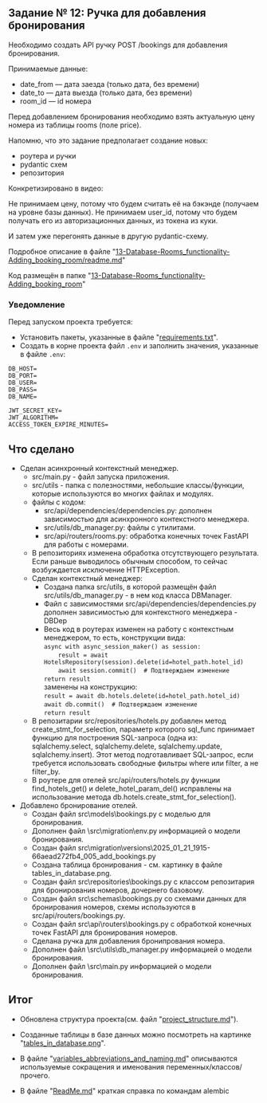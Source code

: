 ## Задание № 12: Ручка для добавления бронирования
Необходимо создать API ручку POST /bookings для добавления бронирования.

Принимаемые данные:
- date_from — дата заезда (только дата, без времени)
- date_to — дата выезда (только дата, без времени)
- room_id — id номера


Перед добавлением бронирования необходимо взять актуальную цену 
номера из таблицы rooms (поле price).

Напомню, что это задание предполагает создание новых:
- роутера и ручки
- pydantic схем
- репозитория
    
Конкретизировано в видео:

Не принимаем цену, потому что будем считать её на 
бэкэнде (получаем на уровне базы данных).
Не принимаем user_id, потому что будем получать его из 
авторизационных данных, из токена из куки.

И затем уже перегонять данные в другую pydantic-схему.


Подробное описание в файле "[13-Database-Rooms_functionality-Adding_booking_room/readme.md](https://github.com/shilyas-ru/FastAPI_AS/blob/main/13-Database-Rooms_functionality-Adding_booking_room/readme.md)"


Код размещён в папке "[13-Database-Rooms_functionality-Adding_booking_room](https://github.com/shilyas-ru/FastAPI_AS/tree/main/13-Database-Rooms_functionality-Adding_booking_room)"





### Уведомление
Перед запуском проекта требуется:
- Установить пакеты, указанные в файле "[requirements.txt](https://github.com/shilyas-ru/FastAPI_AS/tree/main/13-Database-Rooms_functionality-Adding_booking_room/requirements.txt)".
- Создать в корне проекта файл `.env` и заполнить значения, указанные в файле `.env`:
```
DB_HOST=
DB_PORT=
DB_USER=
DB_PASS=
DB_NAME=

JWT_SECRET_KEY=
JWT_ALGORITHM=
ACCESS_TOKEN_EXPIRE_MINUTES=
```



## Что сделано

- Сделан асинхронный контекстный менеджер.
    - src/main.py - файл запуска приложения.
    - src/utils - папка с полезностями, небольшие классы/функции, которые используются во многих файлах и модулях.
    - файлы с кодом:
        - src/api/dependencies/dependencies.py: дополнен зависимостью для асинхронного контекстного менеджера.
        - src/utils/db_manager.py: файлы с утилитами.
        - src/api/routers/rooms.py: обработка конечных точек FastAPI для работы с номерами.
    - В репозиториях изменена обработка отсутствующего результата.
      Если раньше выводилось обычным способом, то сейчас возбуждается исключение HTTPException.
    - Сделан контекстный менеджер:
        - Создана папка src/utils, в которой размещён файл src/utils/db_manager.py - в нем код класса DBManager.
        - Файл с зависимостями src/api/dependencies/dependencies.py дополнен зависимостью для контекстного менеджера - DBDep
        - Весь код в роутерах изменен на работу с контекстным менеджером, то есть, конструкции вида:<br>
              `async with async_session_maker() as session:`<br>
              `    result = await HotelsRepository(session).delete(id=hotel_path.hotel_id)`<br>
              `    await session.commit()  # Подтверждаем изменение`<br>
              `return result`<br>
          заменены на конструкцию:<br>
              `result = await db.hotels.delete(id=hotel_path.hotel_id)`<br>
              `await db.commit()  # Подтверждаем изменение`<br>
              `return result`<br>
    - В репозитарии src/repositories/hotels.py добавлен метод create_stmt_for_selection, параметр которого sql_func принимает функцию для построения SQL-запроса (одна из: sqlalchemy.select, sqlalchemy.delete, sqlalchemy.update, sqlalchemy.insert).
    Этот метод подготавливает SQL-запрос, если требуется использовать свободные фильтры where или filter, а не filter_by.
    - В роутере для отелей src/api/routers/hotels.py функции find_hotels_get() и delete_hotel_param_del() исправлены на использование метода db.hotels.create_stmt_for_selection().
- Добавлено бронирование отелей.
    - Создан файл src\models\bookings.py с моделью для бронирования.
    - Дополнен файл \src\migration\env.py информацией о модели бронирования.
    - Создан файл src\migration\versions\2025_01_21_1915-66aead272fb4_005_add_bookings.py
    - Создана таблица бронирования - см. картинку в файле tables_in_database.png.
    - Создан файл src\repositories\bookings.py с классом репозитария для бронирования номеров, дочернего базовому.
    - Создан файл src\schemas\bookings.py со схемами данных для бронирования номеров, схемы используются в src/api/routers/bookings.py.
    - Создан файл src\api\routers\bookings.py с обработкой конечных точек FastAPI для бронирования номеров.
    - Сделана ручка для добавления бронипрования номера.
    - Дополнен файл \src\utils\db_manager.py информацией о модели бронирования.
    - Дополнен файл \src\main.py информацией о модели бронирования.



## Итог

- Обновлена структура проекта(см. файл "[project_structure.md](project_structure.md)").

- Созданные таблицы в базе данных можно посмотреть на картинке "[tables_in_database.png](tables_in_database.png)".

- В файле "[variables_abbreviations_and_naming.md](variables_abbreviations_and_naming.md)" описываются используемые сокращения и именования переменных/классов/прочего.

- В файле "[ReadMe.md](src/models/ReadMe.md)" краткая справка по командам alembic
